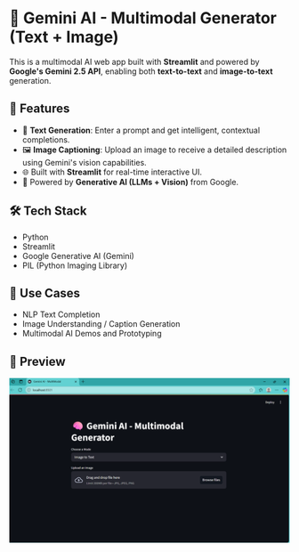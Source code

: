 # 🧠 Gemini AI - Multimodal Generator (Text + Image)

This is a multimodal AI web app built with **Streamlit** and powered by **Google's Gemini 2.5 API**, enabling both **text-to-text** and **image-to-text** generation.

## 🔧 Features
- 🤖 **Text Generation**: Enter a prompt and get intelligent, contextual completions.
- 🖼️ **Image Captioning**: Upload an image to receive a detailed description using Gemini's vision capabilities.
- 🌐 Built with **Streamlit** for real-time interactive UI.
- 🧠 Powered by **Generative AI (LLMs + Vision)** from Google.

## 🛠️ Tech Stack
- Python
- Streamlit
- Google Generative AI (Gemini)
- PIL (Python Imaging Library)

## 📌 Use Cases
- NLP Text Completion
- Image Understanding / Caption Generation
- Multimodal AI Demos and Prototyping

## 📸 Preview

![App Screenshot](preview.png)
